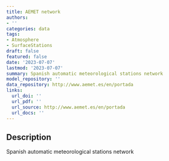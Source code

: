 ```yaml
---
title: AEMET network
authors:
- ''
categories: data
tags:
- Atmosphere
- SurfaceStations
draft: false
featured: false
date: '2023-07-07'
lastmod: '2023-07-07'
summary: Spanish automatic meteorological stations network
model_repository: ''
data_repository: http://www.aemet.es/en/portada
links:
  url_doi: ''
  url_pdf: ''
  url_source: http://www.aemet.es/en/portada
  url_docs: ''
---
```


## Description

Spanish automatic meteorological stations network

